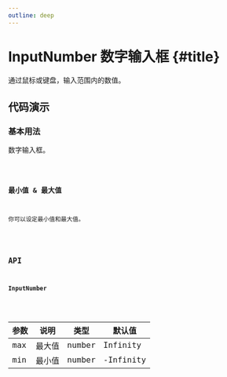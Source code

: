 ```yaml
---
outline: deep
---
```


# InputNumber 数字输入框 {#title}

通过鼠标或键盘，输入范围内的数值。

## 代码演示

<script lang="ts" setup>
import baseComponent from './input-number/Base.tsx'
import baseCode from './input-number/Base.tsx?raw'
import minMaxComponent from './input-number/MinMax.tsx'
import minMaxCode from './input-number/MinMax.tsx?raw'
</script>

### 基本用法

数字输入框。

<Code :component="baseComponent" :code="baseCode" />

### 最小值 & 最大值

你可以设定最小值和最大值。

<Code :component="minMaxComponent" :code="minMaxCode" />

## API

### InputNumber

<div class="vp-table">

| 参数      | 说明 | 类型 | 默认值
| ----------- | ----------- | ----------- | ----------- |
| max      | 最大值			       | number | Infinity |
| min      | 最小值			       | number | -Infinity |

</div>